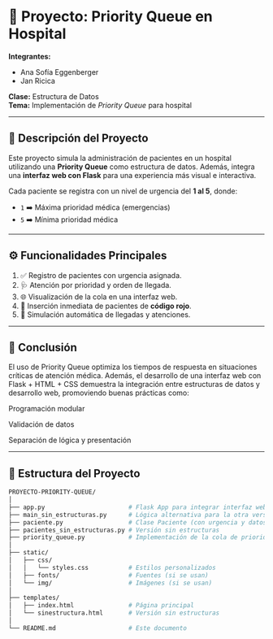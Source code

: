 # 🏥 Proyecto: Priority Queue en Hospital

**Integrantes:**  
- Ana Sofía Eggenberger  
- Jan Ricica  

**Clase:** Estructura de Datos  
**Tema:** Implementación de *Priority Queue* para hospital

---

## 🧠 Descripción del Proyecto

Este proyecto simula la administración de pacientes en un hospital utilizando una **Priority Queue** como estructura de datos. Además, integra una **interfaz web con Flask** para una experiencia más visual e interactiva.

Cada paciente se registra con un nivel de urgencia del **1 al 5**, donde:

- `1` ➡️ Máxima prioridad médica (emergencias)
- `5` ➡️ Mínima prioridad médica

---

## ⚙️ Funcionalidades Principales

1. ✅ Registro de pacientes con urgencia asignada.
2. 🩺 Atención por prioridad y orden de llegada.
3. 🌐 Visualización de la cola en una interfaz web.
4. 🚨 Inserción inmediata de pacientes de **código rojo**.
5. 🤖 Simulación automática de llegadas y atenciones.
---

## 🧾 Conclusión
El uso de Priority Queue optimiza los tiempos de respuesta en situaciones críticas de atención médica.
Además, el desarrollo de una interfaz web con Flask + HTML + CSS demuestra la integración entre estructuras de datos y desarrollo web, promoviendo buenas prácticas como:

Programación modular

Validación de datos

Separación de lógica y presentación


---

## 🧩 Estructura del Proyecto

```bash
PROYECTO-PRIORITY-QUEUE/
│
├── app.py                       # Flask App para integrar interfaz web
├── main_sin_estructuras.py      # Lógica alternativa para la otra versión
├── paciente.py                  # Clase Paciente (con urgencia y datos)
├── pacientes_sin_estructuras.py # Versión sin estructuras
├── priority_queue.py            # Implementación de la cola de prioridad
│
├── static/
│   ├── css/
│   │   └── styles.css           # Estilos personalizados
│   ├── fonts/                   # Fuentes (si se usan)
│   └── img/                     # Imágenes (si se usan)
│
├── templates/
│   ├── index.html               # Página principal
│   └── sinestructura.html       # Versión sin estructuras
│
└── README.md                    # Este documento

